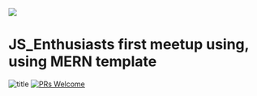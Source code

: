 ![](http://res.cloudinary.com/hashnode/image/upload/w_200/v1455647564/static_imgs/mern/imgs/favicon-mern.png)

# JS_Enthusiasts first meetup using, using MERN template
![title](https://travis-ci.org/Hashnode/mern-starter.svg?branch=master)
[![PRs Welcome](https://img.shields.io/badge/PRs-welcome-brightgreen.svg?style=flat-square)](http://makeapullrequest.com)